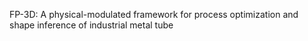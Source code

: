FP-3D: A physical-modulated framework for process optimization and shape inference of industrial metal tube

